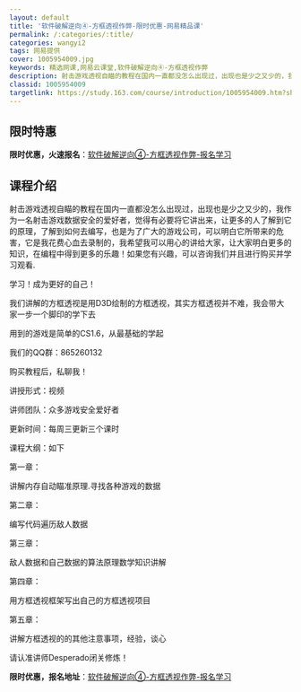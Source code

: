 ```yaml
---
layout: default
title: '软件破解逆向④-方框透视作弊-限时优惠-网易精品课'
permalink: /:categories/:title/
categories: wangyi2
tags: 网易提供
cover: 1005954009.jpg
keywords: 精选网课,网易云课堂,软件破解逆向④-方框透视作弊
description: 射击游戏透视自瞄的教程在国内一直都没怎么出现过，出现也是少之又少的，我作为一名射击游戏数据安全的爱好者，觉得有必要将它讲
classid: 1005954009
targetlink: https://study.163.com/course/introduction/1005954009.htm?share=1&shareId=1025206652&utm_campaign=share&utm_medium=iphoneShare&utm_source=&utm_u=1025206652
---
```


## 限时特惠

**限时优惠，火速报名**：[软件破解逆向④-方框透视作弊-报名学习](https://study.163.com/course/introduction/1005954009.htm?share=1&shareId=1025206652&utm_campaign=share&utm_medium=iphoneShare&utm_source=&utm_u=1025206652)

## 课程介绍

射击游戏透视自瞄的教程在国内一直都没怎么出现过，出现也是少之又少的，我作为一名射击游戏数据安全的爱好者，觉得有必要将它讲出来，让更多的人了解到它的原理，了解到如何去编写，也是为了广大的游戏公司，可以明白它所带来的危害，它是我花费心血去录制的，我希望我可以用心的讲给大家，让大家明白更多的知识，在编程中得到更多的乐趣！如果您有兴趣，可以咨询我们并且进行购买并学习观看.



学习！成为更好的自己！



我们讲解的方框透视是用D3D绘制的方框透视，其实方框透视并不难，我会带大家一步一个脚印的学下去



用到的游戏是简单的CS1.6，从最基础的学起



我们的QQ群：865260132

购买教程后，私聊我！

讲授形式：视频

讲师团队：众多游戏安全爱好者



更新时间：每周三更新三个课时



课程大纲：如下

第一章：

讲解内存自动瞄准原理.寻找各种游戏的数据

第二章：

编写代码遍历敌人数据

第三章：

敌人数据和自己数据的算法原理数学知识讲解

第四章：

用方框透视框架写出自己的方框透视项目

第五章：

讲解方框透视的的其他注意事项，经验，谈心



请认准讲师Desperado闭关修炼！

**限时优惠，报名地址**：[软件破解逆向④-方框透视作弊-报名学习](https://study.163.com/course/introduction/1005954009.htm?share=1&shareId=1025206652&utm_campaign=share&utm_medium=iphoneShare&utm_source=&utm_u=1025206652)

